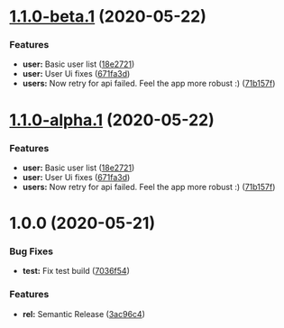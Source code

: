# [1.1.0-beta.1](https://github.com/itsprofcjs/bootcamp-react/compare/v1.0.0...v1.1.0-beta.1) (2020-05-22)


### Features

* **user:** Basic user list ([18e2721](https://github.com/itsprofcjs/bootcamp-react/commit/18e272100e913534f1344e86cedf124f1f81bbb2))
* **user:** User Ui fixes ([671fa3d](https://github.com/itsprofcjs/bootcamp-react/commit/671fa3deee1d676ed5e05bb80418825c1b89f461))
* **users:** Now retry for api failed. Feel the app more robust :) ([71b157f](https://github.com/itsprofcjs/bootcamp-react/commit/71b157f78ad64d6b3515206ee3422ad85edff060))

# [1.1.0-alpha.1](https://github.com/itsprofcjs/bootcamp-react/compare/v1.0.0...v1.1.0-alpha.1) (2020-05-22)


### Features

* **user:** Basic user list ([18e2721](https://github.com/itsprofcjs/bootcamp-react/commit/18e272100e913534f1344e86cedf124f1f81bbb2))
* **user:** User Ui fixes ([671fa3d](https://github.com/itsprofcjs/bootcamp-react/commit/671fa3deee1d676ed5e05bb80418825c1b89f461))
* **users:** Now retry for api failed. Feel the app more robust :) ([71b157f](https://github.com/itsprofcjs/bootcamp-react/commit/71b157f78ad64d6b3515206ee3422ad85edff060))

# 1.0.0 (2020-05-21)


### Bug Fixes

* **test:** Fix test build ([7036f54](https://github.com/itsprofcjs/bootcamp-react/commit/7036f54cb8ebb8c80bc08e7cc153077256b56ebe))


### Features

* **rel:** Semantic Release ([3ac96c4](https://github.com/itsprofcjs/bootcamp-react/commit/3ac96c459962ded3c0cbdcd82ec174e7511fadbf))
